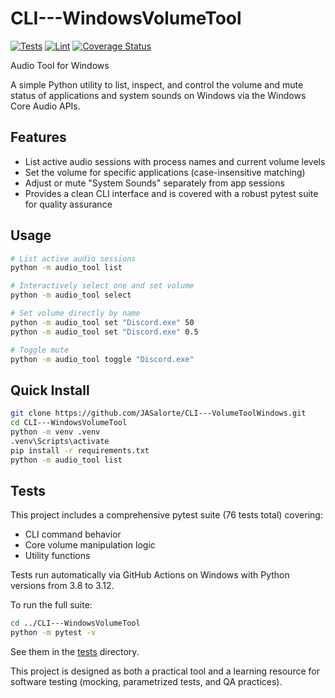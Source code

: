 # CLI---WindowsVolumeTool

[![Tests](https://github.com/JASalorte/CLI---VolumeToolWindows/actions/workflows/tests.yml/badge.svg)](https://github.com/JASalorte/CLI---VolumeToolWindows/actions/workflows/tests.yml)
[![Lint](https://github.com/JASalorte/CLI---VolumeToolWindows/actions/workflows/lint.yml/badge.svg)](https://github.com/JASalorte/CLI---VolumeToolWindows/actions/workflows/lint.yml)
[![Coverage Status](https://coveralls.io/repos/github/JASalorte/CLI---VolumeToolWindows/badge.svg?branch=main)](https://coveralls.io/github/JASalorte/CLI---VolumeToolWindows?branch=main)

Audio Tool for Windows

A simple Python utility to list, inspect, and control the volume and mute status of applications and system sounds on Windows via the Windows Core Audio APIs.

## Features

- List active audio sessions with process names and current volume levels
- Set the volume for specific applications (case-insensitive matching)
- Adjust or mute "System Sounds" separately from app sessions
- Provides a clean CLI interface and is covered with a robust pytest suite for quality assurance

## Usage

```bash
# List active audio sessions
python -m audio_tool list

# Interactively select one and set volume
python -m audio_tool select

# Set volume directly by name
python -m audio_tool set "Discord.exe" 50
python -m audio_tool set "Discord.exe" 0.5

# Toggle mute
python -m audio_tool toggle "Discord.exe"
```

## Quick Install

```bash
git clone https://github.com/JASalorte/CLI---VolumeToolWindows.git
cd CLI---WindowsVolumeTool
python -m venv .venv
.venv\Scripts\activate
pip install -r requirements.txt
python -m audio_tool list
```

## Tests

This project includes a comprehensive pytest suite (76 tests total) covering:
- CLI command behavior
- Core volume manipulation logic
- Utility functions

Tests run automatically via GitHub Actions on Windows with Python versions from 3.8 to 3.12.

To run the full suite:
```bash
cd ../CLI---WindowsVolumeTool
python -m pytest -v
```

See them in the [tests](tests/) directory.

This project is designed as both a practical tool and a learning resource for software testing (mocking, parametrized tests, and QA practices).
